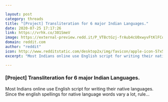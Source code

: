 ```yaml
---

layout: post
category: threads
title: "[Project] Transliteration for 6 major Indian Languages."
date: 2020-07-25 17:17:26
link: https://vrhk.co/301SmeV
image: https://external-preview.redd.it/P_VT8ctGzj-frAub4cU0xwyvFtKlFCodpC1eC1mbnbs.jpg?width=420&height=219.895287958&auto=webp&crop=420:219.895287958,smart&s=b052644826f92f2920c5b2c7c8a0c610d25f64c1
domain: reddit.com
author: "reddit"
icon: http://www.redditstatic.com/desktop2x/img/favicon/apple-icon-57x57.png
excerpt: "Most Indians online use English script for writing their native languages. Since the english spellings for native language words vary a lot, rule..."

---
```


### [Project] Transliteration for 6 major Indian Languages.

Most Indians online use English script for writing their native languages. Since the english spellings for native language words vary a lot, rule...